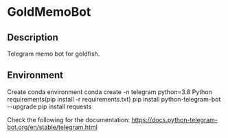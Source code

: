 # GoldMemoBot

## Description

Telegram memo bot for goldfish.

## Environment

Create conda environment
conda create -n telegram python=3.8
Python requirements(pip install -r requirements.txt)
pip install python-telegram-bot --upgrade
pip install requests

Check the following for the documentation:
https://docs.python-telegram-bot.org/en/stable/telegram.html
